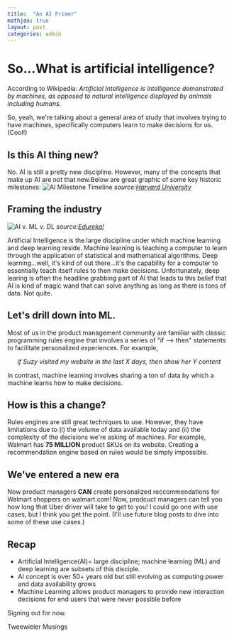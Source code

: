 ```yaml
---
title:  "An AI Primer"
mathjax: true
layout: post
categories: admin
---
```



# So...What is artificial intelligence?
According to Wikipedia: _Artificial Intelligence is intelligence demonstrated by machines, as opposed to natural intelligence displayed by animals including humans._

So, yeah, we're talking about a general area of study that involves trying to have machines, specifically computers learn to make decisions for us.  (Cool!)

## Is this AI thing new?  
No.  AI is still a pretty new discipline.  However, many of the concepts that make up AI are not that new.Below are great graphic of some key historic milestones:
![AI Milestone Timeline](https://i0.wp.com/sitn.hms.harvard.edu/wp-content/uploads/2017/08/Anyoha-SITN-Figure-2-AI-timeline-2.jpg?w=1261&ssl=1)
_source:[Harvard University](https://sitn.hms.harvard.edu/flash/2017/history-artificial-intelligence/ "Harvard SITN")_

## Framing the industry
![AI v. ML v. DL](https://d1jnx9ba8s6j9r.cloudfront.net/blog/wp-content/uploads/2018/03/AI-vs-ML-vs-Deep-Learning.png)
_source:[Edureka!](https://www.edureka.co/blog/ai-vs-machine-learning-vs-deep-learning/ "AI vs Machine Learning vs Deep Learning")_

Artificial Intelligence is the large discipline under which machine learning and deep learning reside.  Machine learning is teaching a computer to learn through the application of statistical and mathematical algorithms.  Deep learning...well, it's kind of out there...it's the capability for a computer to essentially teach itself rules to then make decisions.  Unfortunately, deep learing is often the headline grabbing part of AI that leads to this belief that AI is kind of magic wand that can solve anything as long as there is tons of data.  Not quite. 

## Let's drill down into ML.
Most of us in the product management community are familiar with classic programming rules engine that involves a series of "if --> then" statements to facilitate personalized experiences.  For example, 

_<center>if Suzy visited my website in the last X days, then show her Y content</center>_

In contrast, machine learning involves sharing a ton of data by which a machine learns how to make decisions.

## How is this a change?
Rules engines are still great techniques to use.  However, they have limitations due to (i) the volume of data available today and (ii) the complexity of the decisions we're asking of machines.  For example, Walmart has **75 MILLION** product SKUs on its website.  Creating a recommendation engine based on rules would be simply impossible.  
   
## We've entered a new era
Now product managers **CAN** create personalized reccommendations for Walmart shoppers on walmart.com!  Now, prodcuct managers can tell you how long that Uber driver will take to get to you!  I could go one with use cases, but I think you get the point.  (I'll use future blog posts to dive into some of these use cases.) 

## Recap
* Artificial Intelligence(AI)= large discipline; machine learning (ML) and deep learning are subsets of this disciple.
* AI concept is over 50+ years old but still evolving as computing power and data availability grows
* Machine Learning allows product managers to provide new interaction decisions for end users that were never possible before

Signing out for now.

Tweewieler Musings
